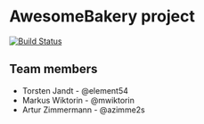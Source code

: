 # AwesomeBakery project

[![Build Status](https://travis-ci.org/HBRS-MAAS/project-awesomebakery.svg?branch=master)](https://travis-ci.org/HBRS-MAAS/project-awesomebakery)

## Team members
* Torsten Jandt - @element54
* Markus Wiktorin - @mwiktorin
* Artur Zimmermann - @azimme2s
